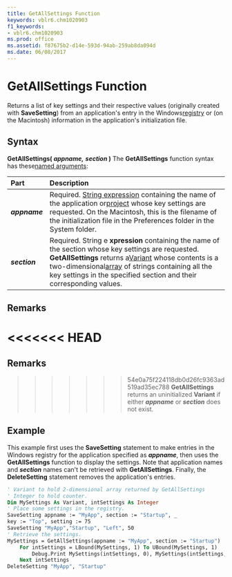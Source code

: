 ```yaml
---
title: GetAllSettings Function
keywords: vblr6.chm1020903
f1_keywords:
- vblr6.chm1020903
ms.prod: office
ms.assetid: f87675b2-d14e-593d-94ab-259ab8da094d
ms.date: 06/08/2017
---
```



# GetAllSettings Function



Returns a list of key settings and their respective values (originally created with  **SaveSetting**) from an application's entry in the Windows[registry](../../Glossary/vbe-glossary.md#registry) or (on the Macintosh) information in the application's initialization file.

## Syntax

**GetAllSettings( _appname,_** **_section_ )**
The  **GetAllSettings** function syntax has these[named arguments](../../Glossary/vbe-glossary.md#named-argument):


|**Part**|**Description**|
|:-----|:-----|
|**_appname_**|Required. [String expression](../../Glossary/vbe-glossary.md#string-expression) containing the name of the application or[project](../../Glossary/vbe-glossary.md#project) whose key settings are requested. On the Macintosh, this is the filename of the initialization file in the Preferences folder in the System folder.|
|**_section_**|Required. String e **xpression** containing the name of the section whose key settings are requested. **GetAllSettings** returns a[Variant](../../Glossary/vbe-glossary.md#Variant) whose contents is a two-dimensional[array](../../Glossary/vbe-glossary.md#array) of strings containing all the key settings in the specified section and their corresponding values.|

## Remarks

<<<<<<< HEAD
=======
## Remarks

>>>>>>> 54e0a75f224118db0d26fc9363ad519ad35ec788
**GetAllSettings** returns an uninitialized **Variant** if either **_appname_** or **_section_** does not exist.

## Example

This example first uses the  **SaveSetting** statement to make entries in the Windows registry for the application specified as **_appname_**, then uses the **GetAllSettings** function to display the settings. Note that application names and **_section_** names can't be retrieved with **GetAllSettings**. Finally, the **DeleteSetting** statement removes the application's entries.


```vb
' Variant to hold 2-dimensional array returned by GetAllSettings
' Integer to hold counter.
Dim MySettings As Variant, intSettings As Integer
' Place some settings in the registry.
SaveSetting appname := "MyApp", section := "Startup", _
key := "Top", setting := 75
SaveSetting "MyApp","Startup", "Left", 50
' Retrieve the settings.
MySettings = GetAllSettings(appname := "MyApp", section := "Startup")
    For intSettings = LBound(MySettings, 1) To UBound(MySettings, 1)
        Debug.Print MySettings(intSettings, 0), MySettings(intSettings, 1)
    Next intSettings
DeleteSetting "MyApp", "Startup"


```


